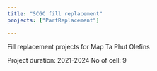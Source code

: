```yaml
---
title: "SCGC fill replacement"
projects: ["PartReplacement"]

---
```


Fill replacement projects for Map Ta Phut Olefins

Project duration: 2021-2024
No of cell: 9
